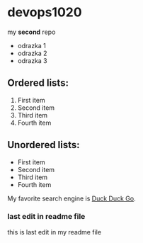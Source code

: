 # devops1020
my **second** repo

* odrazka 1
* odrazka 2
* odrazka 3

## **Ordered lists:**

1. First item
2. Second item
3. Third item
4. Fourth item

## **Unordered lists:**

- First item
- Second item
- Third item
- Fourth item

My favorite search engine is [Duck Duck Go](https://duckduckgo.com).

### last edit in readme file
this is last edit in my readme file

